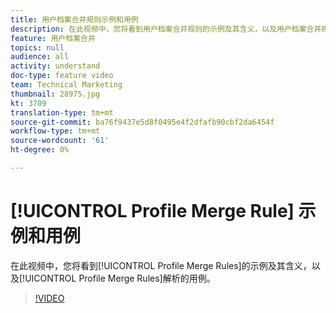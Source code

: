 ```yaml
---
title: 用户档案合并规则示例和用例
description: 在此视频中，您将看到用户档案合并规则的示例及其含义，以及用户档案合并规则所解决的使用案例。
feature: 用户档案合并
topics: null
audience: all
activity: understand
doc-type: feature video
team: Technical Marketing
thumbnail: 28975.jpg
kt: 3709
translation-type: tm+mt
source-git-commit: ba76f9437e5d8f0495e4f2dfafb90cbf2da6454f
workflow-type: tm+mt
source-wordcount: '61'
ht-degree: 0%

---
```



# [!UICONTROL Profile Merge Rule] 示例和用例

在此视频中，您将看到[!UICONTROL Profile Merge Rules]的示例及其含义，以及[!UICONTROL Profile Merge Rules]解析的用例。

>[!VIDEO](https://video.tv.adobe.com/v/28975/?quality=12)

